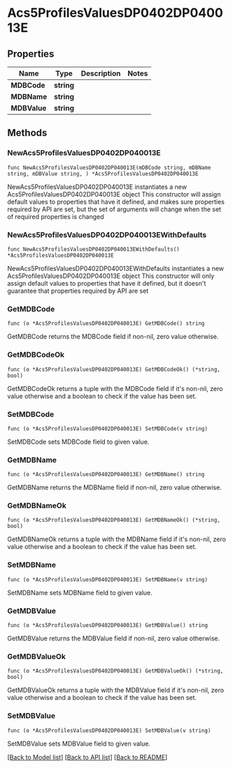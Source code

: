 # Acs5ProfilesValuesDP0402DP040013E

## Properties

Name | Type | Description | Notes
------------ | ------------- | ------------- | -------------
**MDBCode** | **string** |  | 
**MDBName** | **string** |  | 
**MDBValue** | **string** |  | 

## Methods

### NewAcs5ProfilesValuesDP0402DP040013E

`func NewAcs5ProfilesValuesDP0402DP040013E(mDBCode string, mDBName string, mDBValue string, ) *Acs5ProfilesValuesDP0402DP040013E`

NewAcs5ProfilesValuesDP0402DP040013E instantiates a new Acs5ProfilesValuesDP0402DP040013E object
This constructor will assign default values to properties that have it defined,
and makes sure properties required by API are set, but the set of arguments
will change when the set of required properties is changed

### NewAcs5ProfilesValuesDP0402DP040013EWithDefaults

`func NewAcs5ProfilesValuesDP0402DP040013EWithDefaults() *Acs5ProfilesValuesDP0402DP040013E`

NewAcs5ProfilesValuesDP0402DP040013EWithDefaults instantiates a new Acs5ProfilesValuesDP0402DP040013E object
This constructor will only assign default values to properties that have it defined,
but it doesn't guarantee that properties required by API are set

### GetMDBCode

`func (o *Acs5ProfilesValuesDP0402DP040013E) GetMDBCode() string`

GetMDBCode returns the MDBCode field if non-nil, zero value otherwise.

### GetMDBCodeOk

`func (o *Acs5ProfilesValuesDP0402DP040013E) GetMDBCodeOk() (*string, bool)`

GetMDBCodeOk returns a tuple with the MDBCode field if it's non-nil, zero value otherwise
and a boolean to check if the value has been set.

### SetMDBCode

`func (o *Acs5ProfilesValuesDP0402DP040013E) SetMDBCode(v string)`

SetMDBCode sets MDBCode field to given value.


### GetMDBName

`func (o *Acs5ProfilesValuesDP0402DP040013E) GetMDBName() string`

GetMDBName returns the MDBName field if non-nil, zero value otherwise.

### GetMDBNameOk

`func (o *Acs5ProfilesValuesDP0402DP040013E) GetMDBNameOk() (*string, bool)`

GetMDBNameOk returns a tuple with the MDBName field if it's non-nil, zero value otherwise
and a boolean to check if the value has been set.

### SetMDBName

`func (o *Acs5ProfilesValuesDP0402DP040013E) SetMDBName(v string)`

SetMDBName sets MDBName field to given value.


### GetMDBValue

`func (o *Acs5ProfilesValuesDP0402DP040013E) GetMDBValue() string`

GetMDBValue returns the MDBValue field if non-nil, zero value otherwise.

### GetMDBValueOk

`func (o *Acs5ProfilesValuesDP0402DP040013E) GetMDBValueOk() (*string, bool)`

GetMDBValueOk returns a tuple with the MDBValue field if it's non-nil, zero value otherwise
and a boolean to check if the value has been set.

### SetMDBValue

`func (o *Acs5ProfilesValuesDP0402DP040013E) SetMDBValue(v string)`

SetMDBValue sets MDBValue field to given value.



[[Back to Model list]](../README.md#documentation-for-models) [[Back to API list]](../README.md#documentation-for-api-endpoints) [[Back to README]](../README.md)


